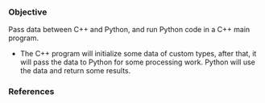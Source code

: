 ### Objective

Pass data between C++ and Python, and run Python code in a C++ main program.

- The C++ program will initialize some data of custom types, after that, it will pass the data to Python for some processing work. Python will use the data and return some results.

### References

